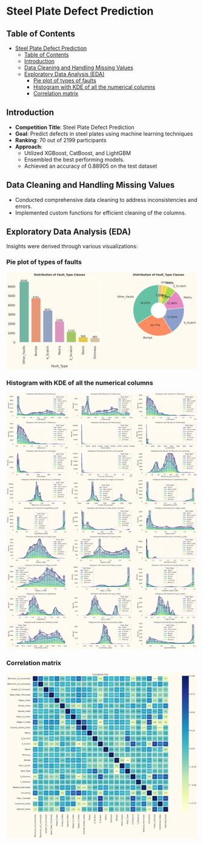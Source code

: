 # Steel Plate Defect Prediction

## Table of Contents

- [Steel Plate Defect Prediction](#steel-plate-defect-prediction)
  - [Table of Contents](#table-of-contents)
  - [Introduction](#introduction)
  - [Data Cleaning and Handling Missing Values](#data-cleaning-and-handling-missing-values)
  - [Exploratory Data Analysis (EDA)](#exploratory-data-analysis-eda)
    - [Pie plot of types of faults](#pie-plot-of-types-of-faults)
    - [Histogram with KDE of all the numerical columns](#histogram-with-kde-of-all-the-numerical-columns)
    - [Correlation matrix](#correlation-matrix)

## Introduction

- **Competition Title**: Steel Plate Defect Prediction
- **Goal**: Predict defects in steel plates using machine learning techniques
- **Ranking**: 70 out of 2199 participants
- **Approach**:
  - Utilized XGBoost, CatBoost, and LightGBM 
  - Ensembled the best performing models.
  - Achieved an accuracy of 0.88905 on the test dataset

## Data Cleaning and Handling Missing Values

- Conducted comprehensive data cleaning to address inconsistencies and errors.
- Implemented custom functions for efficient cleaning of the columns.

## Exploratory Data Analysis (EDA)

Insights were derived through various visualizations:

### Pie plot of types of faults
![Box Plot](./plots/fault.png)

### Histogram with KDE of all the numerical columns
![Pair Plot](./plots/hist_kde_plot.png)

### Correlation matrix
![Pair Plot](./plots/corr.png)
